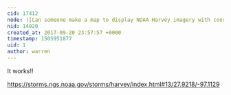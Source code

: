 ```yaml
---
cid: 17412
node: ![Can someone make a map to display NOAA Harvey imagery with coordinates and permalink?](../notes/warren/09-20-2017/can-someone-make-a-map-to-display-noaa-harvey-imagery-with-coordinates-and-permalink)
nid: 14920
created_at: 2017-09-20 23:57:57 +0000
timestamp: 1505951877
uid: 1
author: warren
---
```


It works!!

https://storms.ngs.noaa.gov/storms/harvey/index.html#13/27.9218/-97.1129